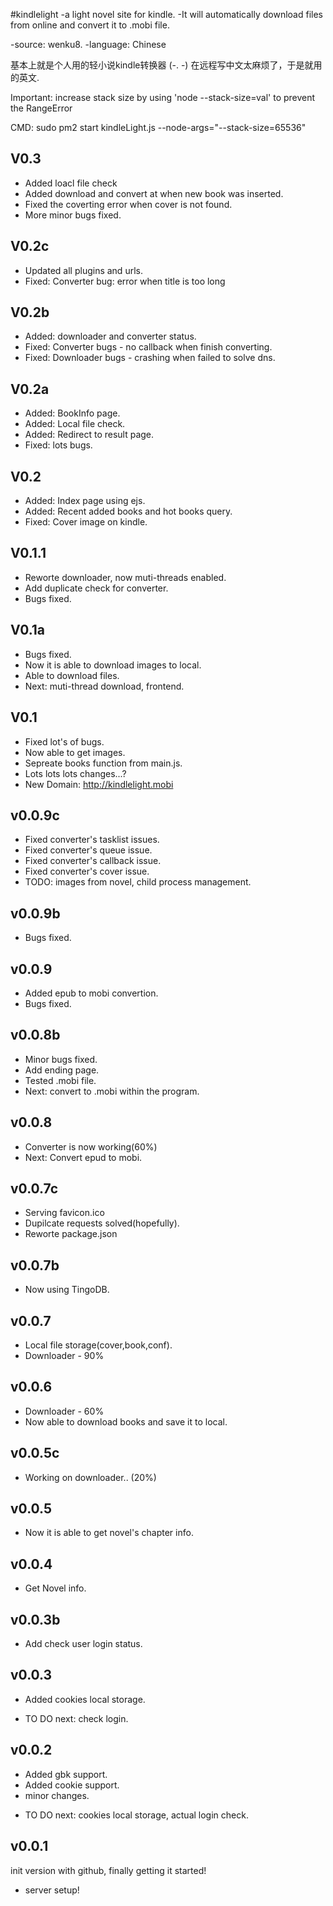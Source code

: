 #kindlelight
-a light novel site for kindle.
-It will automatically download files from online and convert it to .mobi file.

-source: wenku8.
-language: Chinese

基本上就是个人用的轻小说kindle转换器 (-. -)
在远程写中文太麻烦了，于是就用的英文.


Important: increase stack size by using 'node --stack-size=val' to prevent the RangeError

CMD: sudo pm2 start kindleLight.js --node-args="--stack-size=65536"

## V0.3
+ Added loacl file check
+ Added download and convert at when new book was inserted.
+ Fixed the coverting error when cover is not found.
+ More minor bugs fixed.

## V0.2c
+ Updated all plugins and urls.
+ Fixed: Converter bug: error when title is too long

## V0.2b
+ Added: downloader and converter status.
+ Fixed: Converter bugs - no callback when finish converting.
+ Fixed: Downloader bugs - crashing when failed to solve dns.


## V0.2a
+ Added: BookInfo page.
+ Added: Local file check.
+ Added: Redirect to result page.
+ Fixed: lots bugs.

## V0.2
+ Added: Index page using ejs.
+ Added: Recent added books and hot books query.
+ Fixed: Cover image on kindle.



## V0.1.1
+ Reworte downloader, now muti-threads enabled.
+ Add duplicate check for converter.
+ Bugs fixed.

## V0.1a
+ Bugs fixed.
+ Now it is able to download images to local.
+ Able to download files.
+ Next: muti-thread download, frontend.

## V0.1
+ Fixed lot's of bugs.
+ Now able to get images.
+ Sepreate books function from main.js.
+ Lots lots lots changes...?
+ New Domain: <a href="http://kindlelight.mobi">http://kindlelight.mobi</a>

## v0.0.9c
+ Fixed converter's tasklist issues.
+ Fixed converter's queue issue.
+ Fixed converter's callback issue.
+ Fixed converter's cover issue.
+ TODO: images from novel, child process management.


## v0.0.9b
+ Bugs fixed.

## v0.0.9
+ Added epub to mobi convertion.
+ Bugs fixed.

## v0.0.8b
+ Minor bugs fixed.
+ Add ending page.
+ Tested .mobi file.
+ Next: convert to .mobi within the program.


## v0.0.8
+ Converter is now working(60%)
+ Next: Convert epud to mobi.


## v0.0.7c
+ Serving favicon.ico
+ Dupilcate requests solved(hopefully).
+ Reworte package.json

## v0.0.7b
+ Now using TingoDB.


## v0.0.7
+ Local file storage(cover,book,conf).
+ Downloader - 90%


## v0.0.6
+ Downloader - 60%
+ Now able to download books and save it to local.



## v0.0.5c
+ Working on downloader.. (20%)

## v0.0.5
+ Now it is able to get novel's chapter info.


## v0.0.4
+ Get Novel info.


## v0.0.3b
+ Add check user login status.



## v0.0.3
+ Added cookies local storage.

- TO DO next: check login.



## v0.0.2

+ Added gbk support.
+ Added cookie support.
+ minor changes.

- TO DO next: cookies local storage, actual login check.

## v0.0.1

init version with github, finally getting it started!

+ server setup!

